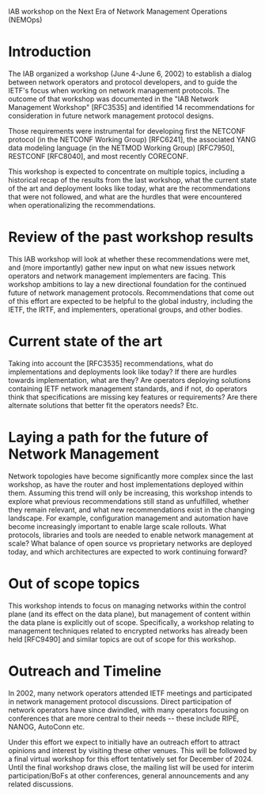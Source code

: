 IAB workshop on the Next Era of Network Management Operations  (NEMOps)

# Introduction

The IAB organized a workshop (June 4-June 6, 2002) to establish a
dialog between network operators and protocol developers, and to guide
the IETF's focus when working on network management protocols. The
outcome of that workshop was documented in the "IAB Network Management
Workshop" [RFC3535] and identified 14 recommendations for
consideration in future network management protocol designs.

Those requirements were instrumental for developing first the NETCONF
protocol (in the NETCONF Working Group) [RFC6241], the associated YANG
data modeling language (in the NETMOD Working Group) [RFC7950], 
RESTCONF [RFC8040], and most recently CORECONF.

This workshop is expected to concentrate on multiple topics, including
a historical recap of the results from the last workshop, what the
current state of the art and deployment looks like today, what are the recommendations that were not followed, and what are
the hurdles that were encountered when operationalizing the recommendations.

# Review of the past workshop results

This IAB workshop will look at whether these recommendations were met,
and (more importantly) gather new input on what new issues network
operators and network management implementers are facing.  This
workshop ambitions to lay a new directional foundation for the continued
future of network management protocols.  Recommendations that come out
of this effort are expected to be helpful to the global industry, including the IETF, the IRTF, and
implementers, operational groups, and other bodies.

# Current state of the art

Taking into account the [RFC3535] recommendations, what do
implementations and deployments look like today? If there are hurdles
towards implementation, what are they?  Are operators deploying
solutions containing IETF network management standards, and if not, do
operators think that specifications are missing key features or
requirements? Are there alternate solutions that better fit the operators needs? Etc.

# Laying a path for the future of Network Management

Network topologies have become significantly more complex since the
last workshop, as have the router and host implementations deployed
within them.  Assuming this trend will only be increasing, this
workshop intends to explore what previous recommendations still stand
as unfulfilled, whether they remain relevant, and what new
recommendations exist in the changing landscape.  For example,
configuration management and automation have become increasingly
important to enable large scale rollouts.  What protocols, libraries
and tools are needed to enable network management at scale?  What
balance of open source vs proprietary networks are deployed today, and
which architectures are expected to work continuing forward?

# Out of scope topics

This workshop intends to focus on managing networks within the control
plane (and its effect on the data plane), but management of content
within the data plane is explicitly out of scope.  Specifically, a
workshop relating to management techniques related to encrypted
networks has already been held [RFC9490] and similar topics are out of
scope for this workshop.

# Outreach and Timeline

In 2002, many network operators attended IETF meetings and
participated in network management protocol discussions. Direct
participation of network operators have since dwindled, with many
operators focusing on conferences that are more central to their
needs -- these include RIPE, NANOG, AutoConn etc.

Under this effort we expect to initially have an outreach effort to
attract opinions and interest by visiting these other venues.  This
will be followed by a final virtual workshop for this effort
tentatively set for December of 2024.  Until the final workshop draws
close, the mailing list will be used for interim participation/BoFs at
other conferences, general announcements and any related discussions.


